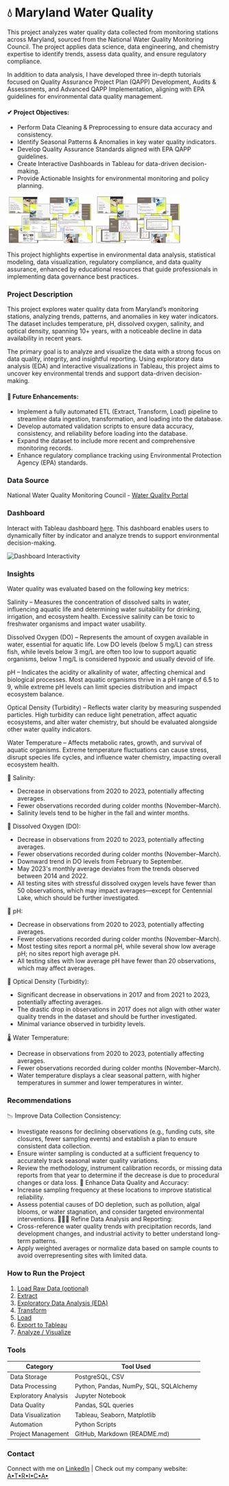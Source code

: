 # 💧 Maryland Water Quality

This project analyzes water quality data collected from monitoring stations across Maryland, sourced from the National Water Quality Monitoring Council. The project applies data science, data engineering, and chemistry expertise to identify trends, assess data quality, and ensure regulatory compliance.
 
In addition to data analysis, I have developed three in-depth tutorials focused on Quality Assurance Project Plan (QAPP) Development, Audits & Assessments, and Advanced QAPP Implementation, aligning with EPA guidelines for environmental data quality management.

#### ✔ Project Objectives:

- Perform Data Cleaning & Preprocessing to ensure data accuracy and consistency.
- Identify Seasonal Patterns & Anomalies in key water quality indicators.
- Develop Quality Assurance Standards aligned with EPA QAPP guidelines.
- Create Interactive Dashboards in Tableau for data-driven decision-making.
- Provide Actionable Insights for environmental monitoring and policy planning.

<img src="images/qapp_tutorial_preview.png" alt="drawing" width="200"/>
<img src="images/audit_tutorial_preview.png" alt="drawing" width="200"/>

This project highlights expertise in environmental data analysis, statistical modeling, data visualization, regulatory compliance, and data quality assurance, enhanced by educational resources that guide professionals in implementing data governance best practices.

### Project Description
This project explores water quality data from Maryland’s monitoring stations, analyzing trends, patterns, and anomalies in key water indicators. The dataset includes temperature, pH, dissolved oxygen, salinity, and optical density, spanning 10+ years, with a noticeable decline in data availability in recent years.

The primary goal is to analyze and visualize the data with a strong focus on data quality, integrity, and insightful reporting. Using exploratory data analysis (EDA) and interactive visualizations in Tableau, this project aims to uncover key environmental trends and support data-driven decision-making.

#### 🚀 Future Enhancements:
- Implement a fully automated ETL (Extract, Transform, Load) pipeline to streamline data ingestion, transformation, and loading into the database.
- Develop automated validation scripts to ensure data accuracy, consistency, and reliability before loading into the database.
- Expand the dataset to include more recent and comprehensive monitoring records.
- Enhance regulatory compliance tracking using Environmental Protection Agency (EPA) standards.

### Data Source
National Water Quality Monitoring Council - [Water Quality Portal](https://www.waterqualitydata.us/) 

### Dashboard
Interact with Tableau dashboard [here](https://public.tableau.com/app/profile/bree.taylor2920/viz/MDWaterQuality/Dashboard1?publish=yes). This dashboard enables users to dynamically filter by indicator and analyze trends to support environmental decision-making. 

![Dashboard Interactivity](images/md_wq_dash.gif)


### Insights
 Water quality was evaluated based on the following key metrics:

Salinity – Measures the concentration of dissolved salts in water, influencing aquatic life and determining water suitability for drinking, irrigation, and ecosystem health. Excessive salinity can be toxic to freshwater organisms and impact water usability.

Dissolved Oxygen (DO) – Represents the amount of oxygen available in water, essential for aquatic life. Low DO levels (below 5 mg/L) can stress fish, while levels below 3 mg/L are often too low to support aquatic organisms, below 1 mg/L is considered hypoxic and usually devoid of life.

pH – Indicates the acidity or alkalinity of water, affecting chemical and biological processes. Most aquatic organisms thrive in a pH range of 6.5 to 9, while extreme pH levels can limit species distribution and impact ecosystem balance.

Optical Density (Turbidity) – Reflects water clarity by measuring suspended particles. High turbidity can reduce light penetration, affect aquatic ecosystems, and alter water chemistry, but should be evaluated alongside other water quality indicators.

Water Temperature – Affects metabolic rates, growth, and survival of aquatic organisms. Extreme temperature fluctuations can cause stress, disrupt species life cycles, and influence water chemistry, impacting overall ecosystem health.

🧂 Salinity:
- Decrease in observations from 2020 to 2023, potentially affecting averages.
- Fewer observations recorded during colder months (November–March).
- Salinity levels tend to be higher in the fall and winter months.


🫧 Dissolved Oxygen (DO):
- Decrease in observations from 2020 to 2023, potentially affecting averages.
- Fewer observations recorded during colder months (November–March).
- Downward trend in DO levels from February to September.
- May 2023's monthly average deviates from the trends observed between 2014 and 2022.
- All testing sites with stressful dissolved oxygen levels have fewer than 50 observations, which may impact averages—except for Centennial Lake, which should be further investigated.

🧪 pH:
- Decrease in observations from 2020 to 2023, potentially affecting averages.
- Fewer observations recorded during colder months (November–March).
- Most testing sites report a normal pH, while several show low average pH; no sites report high average pH.
- All testing sites with low average pH have fewer than 20 observations, which may affect averages.

🔬 Optical Density (Turbidity):
- Significant decrease in observations in 2017 and from 2021 to 2023, potentially affecting averages.
- The drastic drop in observations in 2017 does not align with other water quality trends in the dataset and should be further investigated.
- Minimal variance observed in turbidity levels.

🌡️ Water Temperature:
- Decrease in observations from 2020 to 2023, potentially affecting averages.
- Fewer observations recorded during colder months (November–March).
- Water temperature displays a clear seasonal pattern, with higher temperatures in summer and lower temperatures in winter.

### Recommendations
📉 Improve Data Collection Consistency:
- Investigate reasons for declining observations (e.g., funding cuts, site closures, fewer sampling events) and establish a plan to ensure consistent data collection.
- Ensure winter sampling is conducted at a sufficient frequency to accurately track seasonal water quality variations.
- Review the methodology, instrument calibration records, or missing data reports from that year to determine if the decrease is due to procedural changes or data loss.
🎯 Enhance Data Quality and Accuracy:
- Increase sampling frequency at these locations to improve statistical reliability.
- Assess potential causes of DO depletion, such as pollution, algal blooms, or water stagnation, and consider targeted environmental interventions.
🧑🏾‍💻 Refine Data Analysis and Reporting:
- Cross-reference water quality trends with precipitation records, land development changes, and industrial activity to better understand long-term patterns.
- Apply weighted averages or normalize data based on sample counts to avoid overrepresenting sites with limited data.

### How to Run the Project
1. [Load Raw Data (optional)](scripts/load_raw_data.py)
2. [Extract](scripts/extract_md_water_quality_data.R)
3. [Exploratory Data Analysis (EDA)](notebooks/exploratory_data_analysis.ipynb)
4. [Transform](scripts/transform_raw_data.py)
5. [Load](scripts/load_transformed_data.py)
6. [Export to Tableau](scripts/export_for_tableau.py)
7. [Analyze / Visualize](tableau/md_water_quality.twbx) 


### Tools
|Category|Tool Used|
|--------|---------|
|Data Storage|PostgreSQL, CSV|
|Data Processing|Python, Pandas, NumPy, SQL, SQLAlchemy|
|Exploratory Analysis|Jupyter Notebook|
|Data Quality|Pandas, SQL queries|
|Data Visualization|Tableau, Seaborn, Matplotlib|
|Automation|Python Scripts|
|Project Management|GitHub, Markdown (README.md)|

### Contact

Connect with me on [LinkedIn](https://www.linkedin.com/in/bree-taylor-927bb22a?lipi=urn%3Ali%3Apage%3Ad_flagship3_profile_view_base_contact_details%3BTXByo%2FGqS0Sogeu1fjQReQ%3D%3D)    |    Check out my company website: [A•T•R•I•C•A•](https://www.atrica.co/)

